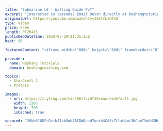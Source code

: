 ```yaml
---
title: "Submarine LE - Walling Guide PvT"
excerpt: "Interested in lessons? Email Devon directly at hushangtutorials@outlook.com ------------------------------------------------------------------------------------------------------- Want to support HuShang Tutorials directly? Patreon is a website where you can contribute a monthly donation that will help"
originalUrl: https://youtube.com/watch?v=J56lfLzHf30
type: video
price: Free
length: PT2M41S
publishedDateTime: 2020-05-29T21:35:23Z
heat: 50

featuredContent: "<iframe width=\"800\" height=\"500\" frameborder=\"0\" src=\"https://www.youtube.com/embed/J56lfLzHf30\" allow=\"accelerometer; autoplay; encrypted-media; gyroscope; picture-in-picture\" allowfullscreen></iframe>"

provider:
  name: HuShang Tutorials
  domain: hushangcoaching.com

topics:
  - StarCraft 2
  - Protoss

images:
  - url: https://i.ytimg.com/vi/J56lfLzHf30/maxresdefault.jpg
    width: 1280
    height: 720
    isCached: true

secured: "20bb618DFnDeihJIzb5obABCDWQend7qniH4CA5iZflxH4ot3KCpnIVmUHGB6FvjBrz3bM3Yrj/Yk35L2t4x6yO9HAHXNjFjF3x6a7JGUJhzlC+gKGnjHEImBn+KS1xmz76wbtrqkDGB3FNwe9Wmi/2qTT9ysb5yvwEa0Ke0FG4w7l1LAMfqsAxTL7McojmRhdqR8ieXi99h7EAjEqcd5PvrC1LvQt1ZvDFJmvJJxUfBSqzXDJLl1eaIpLV+VnlAcUyzgYYcAGc182q492LLx7Hcn5NJ9Nfk5cdL6pIo/o+odZSeTWJjGfAXc9vZ0pGDndoRzy3KJLMbq+u6Q5MFsbIB15pTQec5Wg2HSUYF1IOPXZCnQ3WqkGCoDMBe33SwSZdiVT6ZALoelKPW8H0I46bgfLgD8iLz1NvqNjnPBhI=;I28e6bib/2pc3jDR3kuMog=="
---
```


